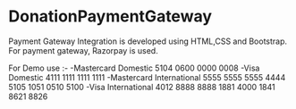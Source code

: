 # DonationPaymentGateway
 Payment Gateway Integration is developed using HTML,CSS and Bootstrap. For payment gateway, Razorpay is used. </br>

 For Demo use :-
-Mastercard Domestic
 5104 0600 0000 0008
-Visa Domestic
 4111 1111 1111 1111
-Mastercard International
 5555 5555 5555 4444
 5105 1051 0510 5100
-Visa International
 4012 8888 8888 1881
 4000 1841 8621 8826


